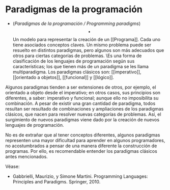 # Paradigmas de la programación

- (_Paradigmas de la programación / Programming paradigms_) $$\bullet$$ Un modelo para representar la creación de un [[Programa]]. Cada uno tiene asociados conceptos claves. Un mismo problema puede ser resuelto en distintos paradigmas, pero algunos son más adecuados que otros para ciertas categorías de problemas. \\Es una forma de clasificación de los lenguajes de programación según sus características; los que tienen más de un paradigma se les llama multiparadigma. Los paradigmas clásicos son: [[imperativo]], [[orientado a objetos]], [[funcional]] y [[lógico]]. 

Algunos paradigmas tienden a ser extensiones de otros, por ejemplo, el orientado a objeto desde el imperativo; en otros casos, sus principios son diferentes, a saber: imperativo y funcional; aunque ello no imposibilita su combinación. A pesar de existir una gran cantidad de paradigma, todos resultan ser resultado de combinaciones y ampliaciones de los paradigmas clásicos, que nacen para resolver nuevas categorías de problemas. Así, el surgimiento de nuevos paradigmas viene dado por la creación de nuevos lenguajes de programación. 

No es de extrañar que al tener conceptos diferentes, algunos paradigmas representen una mayor dificultad para aprender en algunos programadores, no acostumbrados a pensar de una manera diferente la construcción de programas. Por ello, es recomendable entender los paradigmas clásicos antes mencionados.

Véase: 

- Gabbrielli, Maurizio, y Simone Martini. Programming Languages: Principles and Paradigms. Springer, 2010.
